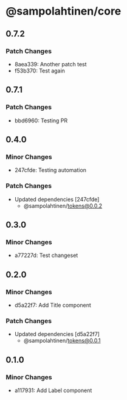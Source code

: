 # @sampolahtinen/core

## 0.7.2

### Patch Changes

- 8aea339: Another patch test
- f53b370: Test again

## 0.7.1

### Patch Changes

- bbd6960: Testing PR

## 0.4.0

### Minor Changes

- 247cfde: Testing automation

### Patch Changes

- Updated dependencies [247cfde]
  - @sampolahtinen/tokens@0.0.2

## 0.3.0

### Minor Changes

- a77227d: Test changeset

## 0.2.0

### Minor Changes

- d5a22f7: Add Title component

### Patch Changes

- Updated dependencies [d5a22f7]
  - @sampolahtinen/tokens@0.0.1

## 0.1.0

### Minor Changes

- a117931: Add Label component
